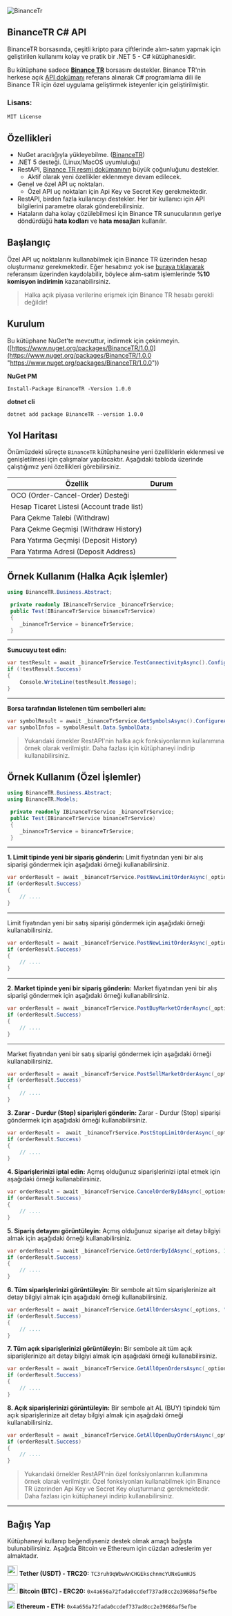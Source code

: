 ![BinanceTr](https://github.com/emin-karadag/BinanceTr/blob/main/BinanceTR/BinanceTR-Logo.png?raw=true)

## BinanceTR C# API
BinanceTR borsasında, çeşitli kripto para çiftlerinde alım-satım yapmak için geliştirilen kullanımı kolay ve pratik bir .NET 5 - C# kütüphanesidir.


Bu kütüphane sadece [**Binance TR**](https://www.trbinance.com/) borsasını destekler.
Binance TR'nin herkese açık [API dokümanı](https://www.trbinance.com/apidocs/) referans alınarak C# programlama dili ile Binance TR için özel uygulama geliştirmek isteyenler için geliştirilmiştir.

### Lisans: 
    MIT License

## Özellikleri
- NuGet aracılığıyla yükleyebilme. ([BinanceTR](https://www.nuget.org/packages/BinanceTR/1.0.1))
- .NET 5 desteği. (Linux/MacOS uyumluluğu)
- RestAPI, [Binance TR resmi dokümanının](https://www.trbinance.com/apidocs/) büyük çoğunluğunu destekler.
	- Aktif olarak yeni özellikler eklenmeye devam edilecek.
- Genel ve özel API uç noktaları.
	- Özel API uç noktaları için Api Key ve Secret Key gerekmektedir.
- RestAPI, birden fazla kullanıcıyı destekler.  Her bir kullanıcı için API bilgilerini parametre olarak gönderebilirsiniz.
- Hataların daha kolay çözülebilmesi için Binance TR sunucularının geriye döndürdüğü **hata kodları** ve **hata mesajları** kullanılır.

## Başlangıç
Özel API uç noktalarını kullanabilmek için Binance TR üzerinden hesap oluşturmanız gerekmektedir. Eğer hesabınız yok ise [buraya tıklayarak](https://www.trbinance.com/account/signup?ref=W919G4P8) referansım üzerinden kaydolabilir, böylece alım-satım işlemlerinde **%10 komisyon indirimin** kazanabilirsiniz.
> Halka açık piyasa verilerine erişmek için Binance TR hesabı gerekli değildir!

## Kurulum
Bu kütüphane NuGet'te mevcuttur, indirmek için çekinmeyin. ([https://www.nuget.org/packages/BinanceTR/1.0.0](https://www.nuget.org/packages/BinanceTR/1.0.0 "https://www.nuget.org/packages/BinanceTR/1.0.0"))

**NuGet PM**
```
Install-Package BinanceTR -Version 1.0.0
```

**dotnet cli**
```
dotnet add package BinanceTR --version 1.0.0
```
## Yol Haritası
Önümüzdeki süreçte `BinanceTR` kütüphanesine yeni özelliklerin eklenmesi ve genişletilmesi için çalışmalar yapılacaktır. Aşağıdaki tabloda üzerinde çalıştığımız yeni özellikleri görebilirsiniz.

| Özellik                 |    Durum     |  
|------------------------|:--------------:|
| OCO (Order-Cancel-Order) Desteği            |                |
| Hesap Ticaret Listesi (Account trade list)    |                |
| Para Çekme Talebi (Withdraw)                    |                |
| Para Çekme Geçmişi (Withdraw History)    |                |
| Para Yatırma Geçmişi (Deposit History)      |                |
| Para Yatırma Adresi (Deposit Address)       |                | |

## Örnek Kullanım (Halka Açık İşlemler)
```csharp
using BinanceTR.Business.Abstract;

 private readonly IBinanceTrService _binanceTrService;
 public Test(IBinanceTrService binanceTrService)
 {
 	_binanceTrService = binanceTrService;
 }
```

------------


**Sunucuyu test edin:**
```csharp
var testResult = await _binanceTrService.TestConnectivityAsync().ConfigureAwait(false);
if (!testResult.Success)
{
	Console.WriteLine(testResult.Message);
}
```

------------


**Borsa tarafından listelenen tüm sembolleri alın:**
```csharp
var symbolResult = await _binanceTrService.GetSymbolsAsync().ConfigureAwait(false);
var symbolInfos = symbolResult.Data.SymbolData;
```


> Yukarıdaki örnekler RestAPI'nin halka açık fonksiyonlarının kullanımına örnek olarak verilmiştir. Daha fazlası için kütüphaneyi indirip kullanabilirsiniz.

## Örnek Kullanım (Özel İşlemler)
```csharp
using BinanceTR.Business.Abstract;
using BinanceTR.Models;

 private readonly IBinanceTrService _binanceTrService;
 public Test(IBinanceTrService binanceTrService)
 {
 	_binanceTrService = binanceTrService;
 }
```

------------


**1. Limit tipinde yeni bir sipariş gönderin:**
Limit fiyatından yeni bir alış siparişi göndermek için aşağıdaki örneği kullanabilirsiniz.
```csharp
var orderResult = await _binanceTrService.PostNewLimitOrderAsync(_options, "BTC_TRY", OrderSideEnum.BUY, 0.000015M, 175000).ConfigureAwait(false);
if (orderResult.Success)
{
	// ....
}
```

------------


Limit fiyatından yeni bir satış siparişi göndermek için aşağıdaki örneği kullanabilirsiniz.
```csharp
var orderResult = await _binanceTrService.PostNewLimitOrderAsync(_options, "BTC_TRY", OrderSideEnum.SELL, 0.000015M, 200000).ConfigureAwait(false);
if (orderResult.Success)
{
	// ....
}
```

------------


**2. Market tipinde yeni bir sipariş gönderin:**
Market fiyatından yeni bir alış siparişi göndermek için aşağıdaki örneği kullanabilirsiniz.
```csharp
var orderResult = await _binanceTrService.PostBuyMarketOrderAsync(_options, "BTC_TRY", 10).ConfigureAwait(false);
if (orderResult.Success)
{
	// ....
}
```

------------

Market fiyatından yeni bir satış siparişi göndermek için aşağıdaki örneği kullanabilirsiniz.
```csharp
var orderResult = await _binanceTrService.PostSellMarketOrderAsync(_options, "BTC_TRY", 10).ConfigureAwait(false);
if (orderResult.Success)
{
	// ....
}
```


**3. Zarar - Durdur (Stop) siparişleri gönderin:**
Zarar - Durdur (Stop) siparişi göndermek için aşağıdaki örneği kullanabilirsiniz.
```csharp
var orderResult =  await _binanceTrService.PostStopLimitOrderAsync(_options, "BTC_TRY", OrderSideEnum.SELL, 0.000015M, 150000, 150000).ConfigureAwait(false);
if (orderResult.Success)
{
	// ....
}
```

**4. Siparişlerinizi iptal edin:**
Açmış olduğunuz siparişlerinizi iptal etmek için aşağıdaki örneği kullanabilirsiniz.
```csharp
var orderResult = await _binanceTrService.CancelOrderByIdAsync(_options, 123456).ConfigureAwait(false);
if (orderResult.Success)
{
	// ....
}
```

**5. Sipariş detayını görüntüleyin:**
Açmış olduğunuz siparişe ait detay bilgiyi almak için aşağıdaki örneği kullanabilirsiniz.
```csharp
var orderResult = await _binanceTrService.GetOrderByIdAsync(_options, 123456).ConfigureAwait(false);
if (orderResult.Success)
{
	// ....
}
```

**6. Tüm siparişlerinizi görüntüleyin:**
Bir sembole ait tüm siparişlerinize ait detay bilgiyi almak için aşağıdaki örneği kullanabilirsiniz.
```csharp
var orderResult = await _binanceTrService.GetAllOrdersAsync(_options, "BTC_TRY").ConfigureAwait(false);
if (orderResult.Success)
{
	// ....
}
```

**7. Tüm açık siparişlerinizi görüntüleyin:**
Bir sembole ait tüm açık siparişlerinize ait detay bilgiyi almak için aşağıdaki örneği kullanabilirsiniz.
```csharp
var orderResult = await _binanceTrService.GetAllOpenOrdersAsync(_options, "BTC_TRY").ConfigureAwait(false);
if (orderResult.Success)
{
	// ....
}
```


**8. Açık siparişlerinizi görüntüleyin:**
Bir sembole ait AL (BUY) tipindeki tüm açık siparişlerinize ait detay bilgiyi almak için aşağıdaki örneği kullanabilirsiniz.
```csharp
var orderResult = await _binanceTrService.GetAllOpenBuyOrdersAsync(_options, "BTC_TRY").ConfigureAwait(false);
if (orderResult.Success)
{
	// ....
}
```


> Yukarıdaki örnekler RestAPI'nin özel fonksiyonlarının kullanımına örnek olarak verilmiştir. Özel fonksiyonları kullanabilmek için Binance TR üzerinden Api Key ve Secret Key oluşturmanız gerekmektedir. Daha fazlası için kütüphaneyi indirip kullanabilirsiniz.

------------

## Bağış Yap
Kütüphaneyi kullanıp beğendiyseniz destek olmak amaçlı bağışta bulunabilirsiniz. Aşağıda Bitcoin ve Ethereum için cüzdan adreslerim yer almaktadır.

<img src="https://cdn.worldvectorlogo.com/logos/tether-1.svg" width="24px"> **Tether (USDT) - TRC20:** `TC3ruh9qWbwAnCHGEkschnmcYUNxGumHJS`

<img src="https://cdn.worldvectorlogo.com/logos/bitcoin.svg" width="24px"> **Bitcoin (BTC) - ERC20:** `0x4a656a72fada0ccdef737ad8cc2e39686af5efbe`

<img src="https://cdn.worldvectorlogo.com/logos/ethereum-1.svg" width="18px"> **Ethereum - ETH:** `0x4a656a72fada0ccdef737ad8cc2e39686af5efbe`
